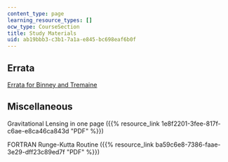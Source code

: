 ```yaml
---
content_type: page
learning_resource_types: []
ocw_type: CourseSection
title: Study Materials
uid: ab19bbb3-c3b1-7a1a-e845-bc698eaf6b0f
---
```


Errata
------

[Errata for Binney and Tremaine](http://de.arxiv.org/abs/astro-ph/9304010)

Miscellaneous
-------------

Gravitational Lensing in one page ({{% resource_link 1e8f2201-3fee-817f-c6ae-e8ca46ca843d "PDF" %}})

FORTRAN Runge-Kutta Routine ({{% resource_link ba59c6e8-7386-faae-3e29-dff23c89ed7f "PDF" %}})